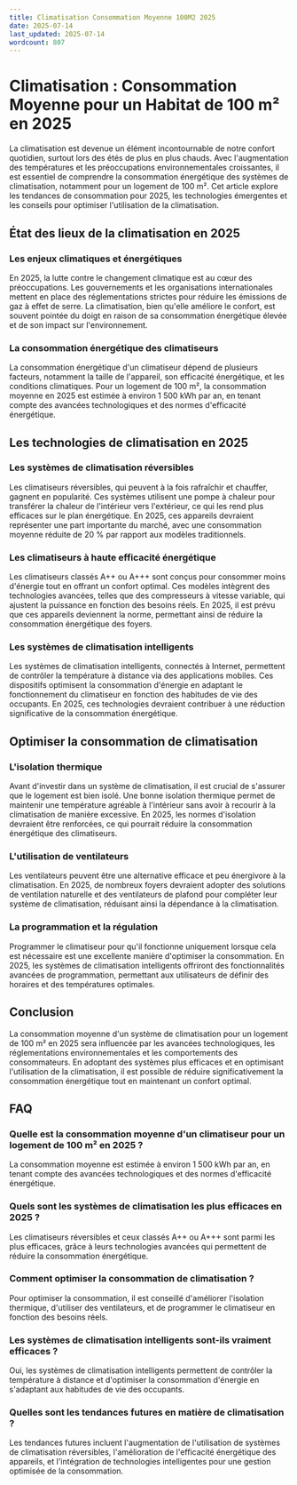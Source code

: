 ```yaml
---
title: Climatisation Consommation Moyenne 100M2 2025
date: 2025-07-14
last_updated: 2025-07-14
wordcount: 807
---
```


# Climatisation : Consommation Moyenne pour un Habitat de 100 m² en 2025

La climatisation est devenue un élément incontournable de notre confort quotidien, surtout lors des étés de plus en plus chauds. Avec l'augmentation des températures et les préoccupations environnementales croissantes, il est essentiel de comprendre la consommation énergétique des systèmes de climatisation, notamment pour un logement de 100 m². Cet article explore les tendances de consommation pour 2025, les technologies émergentes et les conseils pour optimiser l'utilisation de la climatisation.

## État des lieux de la climatisation en 2025

### Les enjeux climatiques et énergétiques

En 2025, la lutte contre le changement climatique est au cœur des préoccupations. Les gouvernements et les organisations internationales mettent en place des réglementations strictes pour réduire les émissions de gaz à effet de serre. La climatisation, bien qu'elle améliore le confort, est souvent pointée du doigt en raison de sa consommation énergétique élevée et de son impact sur l'environnement.

### La consommation énergétique des climatiseurs

La consommation énergétique d'un climatiseur dépend de plusieurs facteurs, notamment la taille de l'appareil, son efficacité énergétique, et les conditions climatiques. Pour un logement de 100 m², la consommation moyenne en 2025 est estimée à environ 1 500 kWh par an, en tenant compte des avancées technologiques et des normes d'efficacité énergétique.

## Les technologies de climatisation en 2025

### Les systèmes de climatisation réversibles

Les climatiseurs réversibles, qui peuvent à la fois rafraîchir et chauffer, gagnent en popularité. Ces systèmes utilisent une pompe à chaleur pour transférer la chaleur de l'intérieur vers l'extérieur, ce qui les rend plus efficaces sur le plan énergétique. En 2025, ces appareils devraient représenter une part importante du marché, avec une consommation moyenne réduite de 20 % par rapport aux modèles traditionnels.

### Les climatiseurs à haute efficacité énergétique

Les climatiseurs classés A++ ou A+++ sont conçus pour consommer moins d'énergie tout en offrant un confort optimal. Ces modèles intègrent des technologies avancées, telles que des compresseurs à vitesse variable, qui ajustent la puissance en fonction des besoins réels. En 2025, il est prévu que ces appareils deviennent la norme, permettant ainsi de réduire la consommation énergétique des foyers.

### Les systèmes de climatisation intelligents

Les systèmes de climatisation intelligents, connectés à Internet, permettent de contrôler la température à distance via des applications mobiles. Ces dispositifs optimisent la consommation d'énergie en adaptant le fonctionnement du climatiseur en fonction des habitudes de vie des occupants. En 2025, ces technologies devraient contribuer à une réduction significative de la consommation énergétique.

## Optimiser la consommation de climatisation

### L'isolation thermique

Avant d'investir dans un système de climatisation, il est crucial de s'assurer que le logement est bien isolé. Une bonne isolation thermique permet de maintenir une température agréable à l'intérieur sans avoir à recourir à la climatisation de manière excessive. En 2025, les normes d'isolation devraient être renforcées, ce qui pourrait réduire la consommation énergétique des climatiseurs.

### L'utilisation de ventilateurs

Les ventilateurs peuvent être une alternative efficace et peu énergivore à la climatisation. En 2025, de nombreux foyers devraient adopter des solutions de ventilation naturelle et des ventilateurs de plafond pour compléter leur système de climatisation, réduisant ainsi la dépendance à la climatisation.

### La programmation et la régulation

Programmer le climatiseur pour qu'il fonctionne uniquement lorsque cela est nécessaire est une excellente manière d'optimiser la consommation. En 2025, les systèmes de climatisation intelligents offriront des fonctionnalités avancées de programmation, permettant aux utilisateurs de définir des horaires et des températures optimales.

## Conclusion

La consommation moyenne d'un système de climatisation pour un logement de 100 m² en 2025 sera influencée par les avancées technologiques, les réglementations environnementales et les comportements des consommateurs. En adoptant des systèmes plus efficaces et en optimisant l'utilisation de la climatisation, il est possible de réduire significativement la consommation énergétique tout en maintenant un confort optimal.

## FAQ

### Quelle est la consommation moyenne d'un climatiseur pour un logement de 100 m² en 2025 ?

La consommation moyenne est estimée à environ 1 500 kWh par an, en tenant compte des avancées technologiques et des normes d'efficacité énergétique.

### Quels sont les systèmes de climatisation les plus efficaces en 2025 ?

Les climatiseurs réversibles et ceux classés A++ ou A+++ sont parmi les plus efficaces, grâce à leurs technologies avancées qui permettent de réduire la consommation énergétique.

### Comment optimiser la consommation de climatisation ?

Pour optimiser la consommation, il est conseillé d'améliorer l'isolation thermique, d'utiliser des ventilateurs, et de programmer le climatiseur en fonction des besoins réels.

### Les systèmes de climatisation intelligents sont-ils vraiment efficaces ?

Oui, les systèmes de climatisation intelligents permettent de contrôler la température à distance et d'optimiser la consommation d'énergie en s'adaptant aux habitudes de vie des occupants.

### Quelles sont les tendances futures en matière de climatisation ?

Les tendances futures incluent l'augmentation de l'utilisation de systèmes de climatisation réversibles, l'amélioration de l'efficacité énergétique des appareils, et l'intégration de technologies intelligentes pour une gestion optimisée de la consommation.